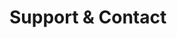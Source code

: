 <!-- Space: ZshKubectl -->
<!-- Parent: Project -->
<!-- Title: Support -->

<!-- Label: Support and Contact -->
<!-- Include: docs/disclaimer.md -->
<!-- Include: ac:toc -->

# Support & Contact
